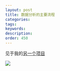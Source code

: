 ```yaml
---
layout: post
title: 数据分析的主要流程
categories:
tags: 
keywords:
description:
order: 450
---
```


见于我的[另一个项目](http://www.guofei.site/StatisticsBlog)  

<img src='http://www.guofei.site/StatisticsBlog/overview.files/image001.png'>
